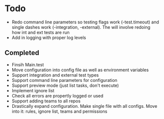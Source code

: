 # Todo
* Redo command line parameters so testing flags work (-test.timeout) and single dashes work (-integration, -external).  The will involve redoing how int and ext tests are run
* Add in logging with proper log levels


## Completed
* Finsih Main.test
* Move configuration into config file as well as environment variables
* Support integration and external test types
* Support command line parameters for configuration
* Support preview mode (just list tasks, don't execute)
* Implement ignore list
* Check all errors are propertly logged or used
* Support adding teams to all repos
* Drastically expand configuration.  Make single file with all configs.  Move into it: rules, ignore list, teams and permissions
